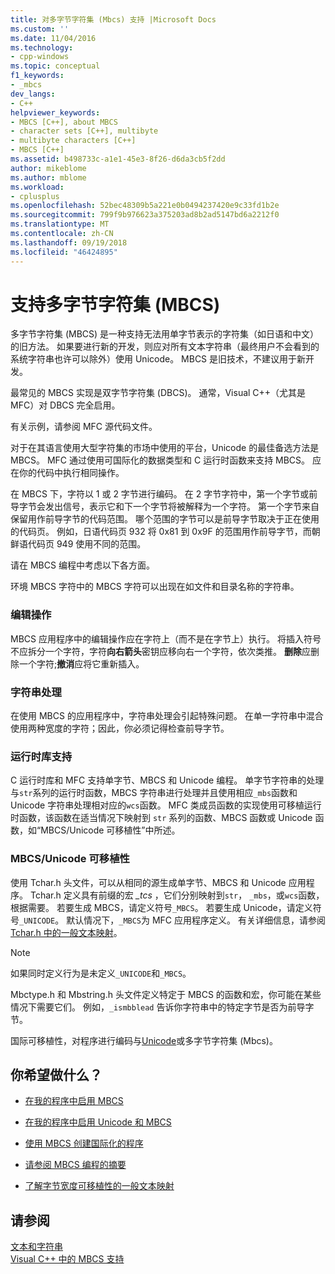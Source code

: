 ```yaml
---
title: 对多字节字符集 (Mbcs) 支持 |Microsoft Docs
ms.custom: ''
ms.date: 11/04/2016
ms.technology:
- cpp-windows
ms.topic: conceptual
f1_keywords:
- _mbcs
dev_langs:
- C++
helpviewer_keywords:
- MBCS [C++], about MBCS
- character sets [C++], multibyte
- multibyte characters [C++]
- MBCS [C++]
ms.assetid: b498733c-a1e1-45e3-8f26-d6da3cb5f2dd
author: mikeblome
ms.author: mblome
ms.workload:
- cplusplus
ms.openlocfilehash: 52bec48309b5a221e0b0494237420e9c33fd1b2e
ms.sourcegitcommit: 799f9b976623a375203ad8b2ad5147bd6a2212f0
ms.translationtype: MT
ms.contentlocale: zh-CN
ms.lasthandoff: 09/19/2018
ms.locfileid: "46424895"
---
```

# <a name="support-for-multibyte-character-sets-mbcss"></a>支持多字节字符集 (MBCS)

多字节字符集 (MBCS) 是一种支持无法用单字节表示的字符集（如日语和中文）的旧方法。 如果要进行新的开发，则应对所有文本字符串（最终用户不会看到的系统字符串也许可以除外）使用 Unicode。 MBCS 是旧技术，不建议用于新开发。

最常见的 MBCS 实现是双字节字符集 (DBCS)。 通常，Visual C++（尤其是 MFC）对 DBCS 完全启用。

有关示例，请参阅 MFC 源代码文件。

对于在其语言使用大型字符集的市场中使用的平台，Unicode 的最佳备选方法是 MBCS。 MFC 通过使用可国际化的数据类型和 C 运行时函数来支持 MBCS。 应在你的代码中执行相同操作。

在 MBCS 下，字符以 1 或 2 字节进行编码。 在 2 字节字符中，第一个字节或前导字节会发出信号，表示它和下一个字节将被解释为一个字符。 第一个字节来自保留用作前导字节的代码范围。 哪个范围的字节可以是前导字节取决于正在使用的代码页。 例如，日语代码页 932 将 0x81 到 0x9F 的范围用作前导字节，而朝鲜语代码页 949 使用不同的范围。

请在 MBCS 编程中考虑以下各方面。

环境 MBCS 字符中的 MBCS 字符可以出现在如文件和目录名称的字符串。

### <a name="editing-operations"></a>编辑操作

MBCS 应用程序中的编辑操作应在字符上（而不是在字节上）执行。 将插入符号不应拆分一个字符，字符**向右箭头**密钥应移向右一个字符，依次类推。 **删除**应删除一个字符;**撤消**应将它重新插入。

### <a name="string-handling"></a>字符串处理

在使用 MBCS 的应用程序中，字符串处理会引起特殊问题。 在单一字符串中混合使用两种宽度的字符；因此，你必须记得检查前导字节。

### <a name="run-time-library-support"></a>运行时库支持

C 运行时库和 MFC 支持单字节、MBCS 和 Unicode 编程。 单字节字符串的处理与`str`系列的运行时函数，MBCS 字符串进行处理并且使用相应`_mbs`函数和 Unicode 字符串处理相对应的`wcs`函数。 MFC 类成员函数的实现使用可移植运行时函数，该函数在适当情况下映射到 `str` 系列的函数、MBCS 函数或 Unicode 函数，如“MBCS/Unicode 可移植性”中所述。

### <a name="mbcsunicode-portability"></a>MBCS/Unicode 可移植性

使用 Tchar.h 头文件，可以从相同的源生成单字节、MBCS 和 Unicode 应用程序。 Tchar.h 定义具有前缀的宏 *_tcs* ，它们分别映射到`str`， `_mbs`，或`wcs`函数，根据需要。 若要生成 MBCS，请定义符号`_MBCS`。 若要生成 Unicode，请定义符号`_UNICODE`。 默认情况下，`_MBCS`为 MFC 应用程序定义。 有关详细信息，请参阅[Tchar.h 中的一般文本映射](../text/generic-text-mappings-in-tchar-h.md)。

> [!NOTE]
>  如果同时定义行为是未定义`_UNICODE`和`_MBCS`。

Mbctype.h 和 Mbstring.h 头文件定义特定于 MBCS 的函数和宏，你可能在某些情况下需要它们。 例如，`_ismbblead` 告诉你字符串中的特定字节是否为前导字节。

国际可移植性，对程序进行编码与[Unicode](../text/support-for-unicode.md)或多字节字符集 (Mbcs)。

## <a name="what-do-you-want-to-do"></a>你希望做什么？

- [在我的程序中启用 MBCS](../text/international-enabling.md)

- [在我的程序中启用 Unicode 和 MBCS](../text/internationalization-strategies.md)

- [使用 MBCS 创建国际化的程序](../text/mbcs-programming-tips.md)

- [请参阅 MBCS 编程的摘要](../text/mbcs-programming-tips.md)

- [了解字节宽度可移植性的一般文本映射](../text/generic-text-mappings-in-tchar-h.md)

## <a name="see-also"></a>请参阅

[文本和字符串](../text/text-and-strings-in-visual-cpp.md)<br/>
[Visual C++ 中的 MBCS 支持](../text/mbcs-support-in-visual-cpp.md)